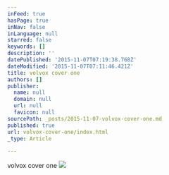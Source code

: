 ```yaml
---
inFeed: true
hasPage: true
inNav: false
inLanguage: null
starred: false
keywords: []
description: ''
datePublished: '2015-11-07T07:19:38.768Z'
dateModified: '2015-11-07T07:11:46.421Z'
title: volvox cover one
authors: []
publisher:
  name: null
  domain: null
  url: null
  favicon: null
sourcePath: _posts/2015-11-07-volvox-cover-one.md
published: true
url: volvox-cover-one/index.html
_type: Article

---
```

volvox cover one
![](https://the-grid-user-content.s3-us-west-2.amazonaws.com/d863c550-c3ed-4277-b5dc-af19ed2cd55a.jpg)